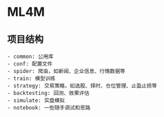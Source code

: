 # ML4M

## 项目结构
    - common: 公用库
    - conf: 配置文件
    - spider: 爬虫，如新闻、企业信息、行情数据等
    - train: 模型训练
    - strategy: 交易策略，如选股、择时、仓位管理、止盈止损等
    - backtesting: 回测、效果评估
    - simulate: 实盘模拟
    - notebook: 一些随手调试和思路